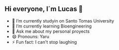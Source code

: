## Hi everyone, I´m Lucas 👋

<!--
**Jean0Luca/Jean0Luca** is a ✨ _special_ ✨ repository because its `README.md` (this file) appears on your GitHub profile.

Here are some ideas to get you started:
-->
- 🔭 I’m currently studyin on Santo Tomas University
- 🌱 I’m currently learning Bioengineering
- 💬 Ask me about my personal proyects
- 😄 Pronouns: Yaru
- ⚡ Fun fact: I can't stop laughing


